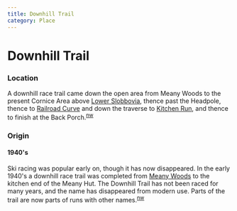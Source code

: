 ```yaml
---
title: Downhill Trail
category: Place
---
```

# Downhill Trail
### Location

A downhill race trail came down the open area from Meany Woods to the present Cornice Area above [Lower Slobbovia](/Run/Lower-Slobbovia), thence past the Headpole, thence to [Railroad Curve](/Area/Railroad-Curve) and down the traverse to [Kitchen Run](/Run/Kitchen-Run), and thence to finish at the Back Porch.<sup>[nw][]</sup>

### Origin

#### 1940's

Ski racing was popular early on, though it has now disappeared. In the early 1940's a downhill race trail was completed from [Meany Woods](Meany-Woods) to the kitchen end of the Meany Hut. The Downhill Trail has not been raced for many years, and the name has disappeared from modern use. Parts of the trail are now parts of runs with other names.<sup>[nw][]</sup>


[nw]: /Names-Walt "Meany Names by Walter Little, 1984"
